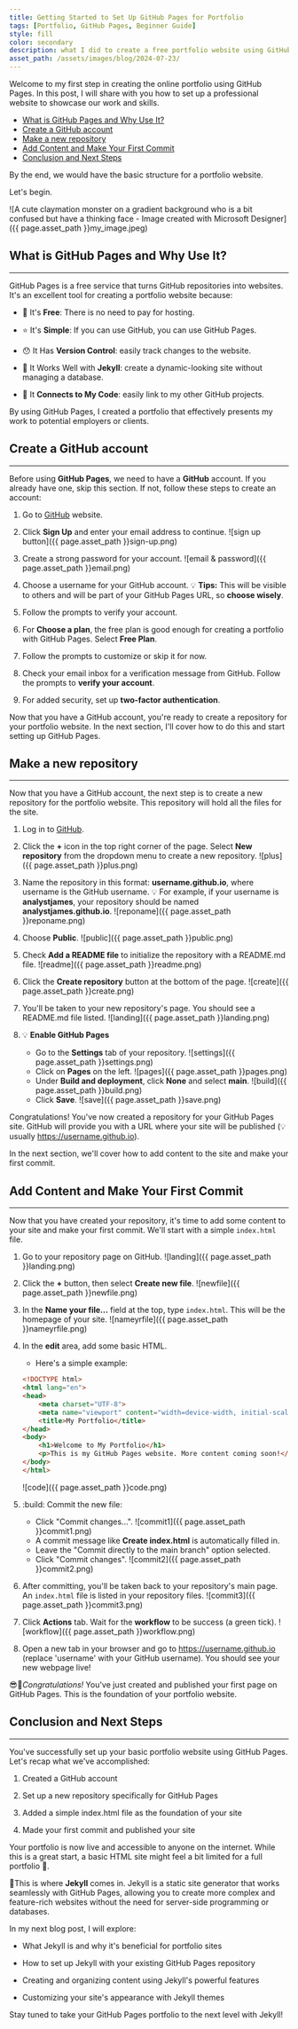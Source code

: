 ```yaml
---
title: Getting Started to Set Up GitHub Pages for Portfolio
tags: [Portfolio, GitHub Pages, Beginner Guide]
style: fill
color: secondary
description: what I did to create a free portfolio website using GitHub Pages
asset_path: /assets/images/blog/2024-07-23/
---
```

Welcome to my first step in creating the online portfolio using GitHub Pages. In this post, I will share with you how to set up a professional website to showcase our work and skills.

- [What is GitHub Pages and Why Use It?](#what-is-github-pages-and-why-use-it)
- [Create a GitHub account](#create-a-github-account)
- [Make a new repository](#make-a-new-repository)
- [Add Content and Make Your First Commit](#add-content-and-make-your-first-commit)
- [Conclusion and Next Steps](#conclusion-and-next-steps)

By the end, we would have the basic structure for a portfolio website.

Let's begin.

![A cute claymation monster on a gradient background who is a bit confused but have a thinking face - Image created with Microsoft Designer]({{ page.asset_path }}my_image.jpeg)

## What is GitHub Pages and Why Use It?

---
GitHub Pages is a free service that turns GitHub repositories into websites. It's an excellent tool for creating a portfolio website because:

- :dancers: It's **Free**: There is no need to pay for hosting.
  
- :star: It's **Simple**: If you can use GitHub, you can use GitHub Pages.
  
- :hushed: It Has **Version Control**: easily track changes to the website.
  
- :eyes: It Works Well with **Jekyll**: create a dynamic-looking site without managing a database.
  
- :flags: It **Connects to My Code**: easily link to my other GitHub projects.

By using GitHub Pages, I created a portfolio that effectively presents my work to potential employers or clients.

## Create a GitHub account

---
Before using **GitHub Pages**, we need to have a **GitHub** account. If you already have one, skip this section. If not, follow these steps to create an account:

1. Go to [GitHub](https://github.com) website.

2. Click **Sign Up** and enter your email address to continue.
   ![sign up button]({{ page.asset_path }}sign-up.png)

3. Create a strong password for your account.
   ![email & password]({{ page.asset_path }}email.png)

4. Choose a username for your GitHub account. :bulb: **Tips:** This will be visible to others and will be part of your GitHub Pages URL, so **choose wisely**.

5. Follow the prompts to verify your account.

6. For **Choose a plan**, the free plan is good enough for creating a portfolio with GitHub Pages. Select **Free Plan**.

7. Follow the prompts to customize or skip it for now.

8. Check your email inbox for a verification message from GitHub. Follow the prompts to **verify your account**.

9. For added security, set up **two-factor authentication**.

Now that you have a GitHub account, you're ready to create a repository for your portfolio website. In the next section, I'll cover how to do this and start setting up GitHub Pages.

## Make a new repository

---
Now that you have a GitHub account, the next step is to create a new repository for the portfolio website. This repository will hold all the files for the site.

1. Log in to [GitHub](https://github.com).

2. Click the **+** icon in the top right corner of the page. Select **New repository** from the dropdown menu to create a new repository.
   ![plus]({{ page.asset_path }}plus.png)

3. Name the repository in this format: **username.github.io**, where username is the GitHub username. :bulb: For example, if your username is **analystjames**, your repository should be named **analystjames.github.io**.
   ![reponame]({{ page.asset_path }}reponame.png)

4. Choose **Public**.
   ![public]({{ page.asset_path }}public.png)

5. Check **Add a README file** to initialize the repository with a README.md file.
   ![readme]({{ page.asset_path }}readme.png)

6. Click the **Create repository** button at the bottom of the page.
   ![create]({{ page.asset_path }}create.png)

7. You'll be taken to your new repository's page. You should see a README.md file listed.
   ![landing]({{ page.asset_path }}landing.png)

8. :bulb: **Enable GitHub Pages**
    - Go to the **Settings** tab of your repository.
    ![settings]({{ page.asset_path }}settings.png)
    - Click on **Pages** on the left.
    ![pages]({{ page.asset_path }}pages.png)
    - Under **Build and deployment**, click **None** and select **main**.
    ![build]({{ page.asset_path }}build.png)
    - Click **Save**.
    ![save]({{ page.asset_path }}save.png)

Congratulations! You've now created a repository for your GitHub Pages site. GitHub will provide you with a URL where your site will be published (:bulb: usually https://username.github.io).

In the next section, we'll cover how to add content to the site and make your first commit.

## Add Content and Make Your First Commit

---
Now that you have created your repository, it's time to add some content to your site and make your first commit. We'll start with a simple `index.html` file.

1. Go to your repository page on GitHub.
   ![landing]({{ page.asset_path }}landing.png)

2. Click the **+** button, then select **Create new file**.
   ![newfile]({{ page.asset_path }}newfile.png)

3. In the **Name your file...** field at the top, type `index.html`. This will be the homepage of your site.
   ![nameyrfile]({{ page.asset_path }}nameyrfile.png)

4. In the **edit** area, add some basic HTML.
   - Here's a simple example:
  
    ```html
    <!DOCTYPE html>
    <html lang="en">
    <head>
        <meta charset="UTF-8">
        <meta name="viewport" content="width=device-width, initial-scale=1.0">
        <title>My Portfolio</title>
    </head>
    <body>
        <h1>Welcome to My Portfolio</h1>
        <p>This is my GitHub Pages website. More content coming soon!</p>
    </body>
    </html>
    ```
    ![code]({{ page.asset_path }}code.png)
5. :build: Commit the new file:
    - Click "Commit changes...".
        ![commit1]({{ page.asset_path }}commit1.png)
    - A commit message like **Create index.html** is automatically filled in.
    - Leave the "Commit directly to the main branch" option selected.
    - Click "Commit changes".
        ![commit2]({{ page.asset_path }}commit2.png)

6. After committing, you'll be taken back to your repository's main page. An `index.html` file is listed in your repository files.
   ![commit3]({{ page.asset_path }}commit3.png)

7. Click **Actions** tab. Wait for the **workflow** to be success (a green tick).
   ![workflow]({{ page.asset_path }}workflow.png)

8. Open a new tab in your browser and go to https://username.github.io (replace 'username' with your GitHub username). You should see your new webpage live!

:sunglasses::tada:*Congratulations!* You've just created and published your first page on GitHub Pages. This is the foundation of your portfolio website.

## Conclusion and Next Steps

---
You've successfully set up your basic portfolio website using GitHub Pages. Let's recap what we've accomplished:

1. Created a GitHub account

2. Set up a new repository specifically for GitHub Pages

3. Added a simple index.html file as the foundation of your site

4. Made your first commit and published your site

Your portfolio is now live and accessible to anyone on the internet. While this is a great start, a basic HTML site might feel a bit limited for a full portfolio :bear:.

:raising_hand:This is where **Jekyll** comes in. Jekyll is a static site generator that works seamlessly with GitHub Pages, allowing you to create more complex and feature-rich websites without the need for server-side programming or databases.

In my next blog post, I will explore:

- What Jekyll is and why it's beneficial for portfolio sites

- How to set up Jekyll with your existing GitHub Pages repository

- Creating and organizing content using Jekyll's powerful features

- Customizing your site's appearance with Jekyll themes

Stay tuned to take your GitHub Pages portfolio to the next level with Jekyll!
